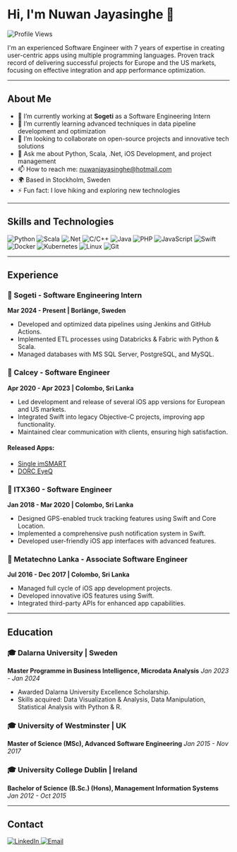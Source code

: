 # Hi, I'm Nuwan Jayasinghe 👋

![Profile Views](https://komarev.com/ghpvc/?username=NuwanJayasinghe&color=blueviolet&style=plastic)

I'm an experienced Software Engineer with 7 years of expertise in creating user-centric apps using multiple programming languages. Proven track record of delivering successful projects for Europe and the US markets, focusing on effective integration and app performance optimization.

---

## About Me

- 🔭 I’m currently working at **Sogeti** as a Software Engineering Intern
- 🌱 I’m currently learning advanced techniques in data pipeline development and optimization
- 👯 I’m looking to collaborate on open-source projects and innovative tech solutions
- 💬 Ask me about Python, Scala, .Net, iOS Development, and project management
- 📫 How to reach me: [nuwanjayasinghe@hotmail.com](mailto:nuwanjayasinghe@hotmail.com)
- 🌍 Based in Stockholm, Sweden
- ⚡ Fun fact: I love hiking and exploring new technologies

---

## Skills and Technologies

<p align="left">
  <img src="https://img.shields.io/badge/-Python-3776AB?style=flat&logo=python&logoColor=white" alt="Python"/>
  <img src="https://img.shields.io/badge/-Scala-DC322F?style=flat&logo=scala&logoColor=white" alt="Scala"/>
  <img src="https://img.shields.io/badge/-.Net-512BD4?style=flat&logo=dotnet&logoColor=white" alt=".Net"/>
  <img src="https://img.shields.io/badge/-C/C++-00599C?style=flat&logo=c&logoColor=white" alt="C/C++"/>
  <img src="https://img.shields.io/badge/-Java-007396?style=flat&logo=java&logoColor=white" alt="Java"/>
  <img src="https://img.shields.io/badge/-PHP-777BB4?style=flat&logo=php&logoColor=white" alt="PHP"/>
  <img src="https://img.shields.io/badge/-JavaScript-F7DF1E?style=flat&logo=javascript&logoColor=white" alt="JavaScript"/>
  <img src="https://img.shields.io/badge/-Swift-FA7343?style=flat&logo=swift&logoColor=white" alt="Swift"/>
  <img src="https://img.shields.io/badge/-Docker-2496ED?style=flat&logo=docker&logoColor=white" alt="Docker"/>
  <img src="https://img.shields.io/badge/-Kubernetes-326CE5?style=flat&logo=kubernetes&logoColor=white" alt="Kubernetes"/>
  <img src="https://img.shields.io/badge/-Linux-FCC624?style=flat&logo=linux&logoColor=white" alt="Linux"/>
  <img src="https://img.shields.io/badge/-Git-F05032?style=flat&logo=git&logoColor=white" alt="Git"/>
</p>

---

## Experience

### 📍 Sogeti - Software Engineering Intern
**Mar 2024 - Present | Borlänge, Sweden**

- Developed and optimized data pipelines using Jenkins and GitHub Actions.
- Implemented ETL processes using Databricks & Fabric with Python & Scala.
- Managed databases with MS SQL Server, PostgreSQL, and MySQL.

### 📍 Calcey - Software Engineer
**Apr 2020 - Apr 2023 | Colombo, Sri Lanka**

- Led development and release of several iOS app versions for European and US markets.
- Integrated Swift into legacy Objective-C projects, improving app functionality.
- Maintained clear communication with clients, ensuring high satisfaction.

#### Released Apps:
- [Single imSMART](https://apps.apple.com/us/app/imsmart-sales-enablement/id1479515203)
- [DORC EyeQ](https://apps.apple.com/us/app/dorc-eyeq/id1469008557)

### 📍 ITX360 - Software Engineer
**Jan 2018 - Mar 2020 | Colombo, Sri Lanka**

- Designed GPS-enabled truck tracking features using Swift and Core Location.
- Implemented a comprehensive push notification system in Swift.
- Developed user-friendly iOS app interfaces with advanced features.

### 📍 Metatechno Lanka - Associate Software Engineer
**Jul 2016 - Dec 2017 | Colombo, Sri Lanka**

- Managed full cycle of iOS app development projects.
- Developed innovative iOS features using Swift.
- Integrated third-party APIs for enhanced app capabilities.

---

## Education

### 🎓 Dalarna University | Sweden
**Master Programme in Business Intelligence, Microdata Analysis**
*Jan 2023 - Jan 2024*

- Awarded Dalarna University Excellence Scholarship.
- Skills acquired: Data Visualization & Analysis, Data Manipulation, Statistical Analysis with Python & R.

### 🎓 University of Westminster | UK
**Master of Science (MSc), Advanced Software Engineering**
*Jan 2015 - Nov 2017*

### 🎓 University College Dublin | Ireland
**Bachelor of Science (B.Sc.) (Hons), Management Information Systems**
*Jan 2012 - Oct 2015*

---

## Contact

<p align="left">
  <a href="https://www.linkedin.com/in/nuwanjayasinghe">
    <img src="https://img.shields.io/badge/LinkedIn-0077B5?style=for-the-badge&logo=linkedin&logoColor=white" alt="LinkedIn"/>
  </a>
  <a href="mailto:nuwanjayasinghe@hotmail.com">
    <img src="https://img.shields.io/badge/Email-D14836?style=for-the-badge&logo=gmail&logoColor=white" alt="Email"/>
  </a>
</p>


